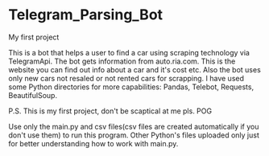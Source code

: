 # Telegram_Parsing_Bot

My first project

This is a bot that helps a user to find a car using scraping technology via TelegramApi. The bot gets information from auto.ria.com. 
This is the website you can find out info about a car and it's cost etc. Also the bot uses only new cars not resaled or not rented cars for scrapping. 
I have used some Python directories for more capabilities: Pandas, Telebot, Requests, BeautifulSoup.  

P.S. This is my first project, don't be scaptical at me pls. POG

Use only the main.py and csv files(csv files are created automatically if you don't use them) to run this program.
Other Python's files uploaded only just for better understanding how to work with main.py.
